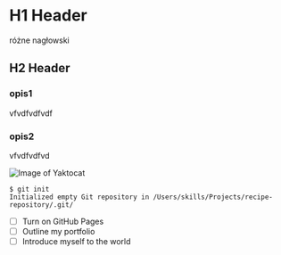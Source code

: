 # H1 Header
różne nagłowski

## H2 Header
### opis1
vfvdfvdfvdf

### opis2
vfvdfvdfvd



![Image of Yaktocat](https://octodex.github.com/images/yaktocat.png)



```
$ git init
Initialized empty Git repository in /Users/skills/Projects/recipe-repository/.git/
```

- [ ] Turn on GitHub Pages
- [ ] Outline my portfolio
- [ ] Introduce myself to the world
